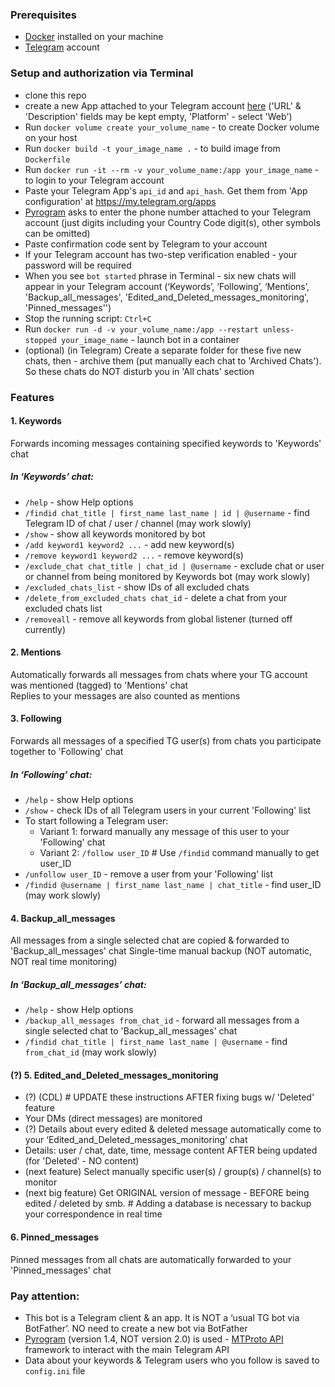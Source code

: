 ### Prerequisites
- [Docker](https://www.docker.com/) installed on your machine
- [Telegram](https://telegram.org/) account 

### Setup and authorization via Terminal
- clone this repo  
- create a new App attached to your Telegram account [here](https://my.telegram.org/auth?to=apps) ('URL' & 'Description' fields may be kept empty, 'Platform' - select 'Web') 
- Run `docker volume create your_volume_name` - to create Docker volume on your host
- Run `docker build -t your_image_name .` - to build image from `Dockerfile`
- Run `docker run -it --rm -v your_volume_name:/app your_image_name` - to login to your Telegram account 
- Paste your Telegram App's `api_id` and `api_hash`. Get them from 'App configuration' at https://my.telegram.org/apps 
- [Pyrogram](https://docs.pyrogram.org/) asks to enter the phone number attached to your Telegram account (just digits including your Country Code digit(s), other symbols can be omitted)
- Paste confirmation code sent by Telegram to your account 
- If your Telegram account has two-step verification enabled - your password will be required 
- When you see `bot started` phrase in Terminal - six new chats will appear in your Telegram account (‘Keywords’, ‘Following’, ‘Mentions’, 'Backup_all_messages', 'Edited_and_Deleted_messages_monitoring', 'Pinned_messages'')  
- Stop the running script: `Ctrl+C`
- Run `docker run -d -v your_volume_name:/app --restart unless-stopped your_image_name` - launch bot in a container 
- (optional) (in Telegram) Create a separate folder for these five new chats, then - archive them (put manually each chat to 'Archived Chats'). So these chats do NOT disturb you in 'All chats' section 

### Features
#### 1. Keywords
Forwards incoming messages containing specified keywords to 'Keywords' chat  
##### In ‘Keywords’ chat:
- `/help` - show Help options
- `/findid chat_title | first_name last_name | id | @username` - find Telegram ID of chat / user / channel (may work slowly) 
- `/show` - show all keywords monitored by bot
- `/add keyword1 keyword2 ...` - add new keyword(s)
- `/remove keyword1 keyword2 ...` - remove keyword(s)
- `/exclude_chat chat_title | chat_id | @username` - exclude chat or user or channel from being monitored by Keywords bot (may work slowly)
- `/excluded_chats_list` - show IDs of all excluded chats 
- `/delete_from_excluded_chats chat_id` - delete a chat from your excluded chats list
- `/removeall` - remove all keywords from global listener (turned off currently)
#### 2. Mentions
Automatically forwards all messages from chats where your TG account was mentioned (tagged) to 'Mentions' chat   
Replies to your messages are also counted as mentions 
#### 3. Following
Forwards all messages of a specified TG user(s) from chats you participate together to 'Following' chat  
##### In ‘Following’ chat:
- `/help` - show Help options
- `/show` - check IDs of all Telegram users in your current 'Following' list
- To start following a Telegram user:
  - Variant 1: forward manually any message of this user to your 'Following' chat
  - Variant 2: `/follow user_ID`   # Use `/findid` command manually to get user_ID
- `/unfollow user_ID` - remove a user from your 'Following' list
- `/findid @username | first_name last_name | chat_title` - find user_ID (may work slowly)
#### 4. Backup_all_messages  
All messages from a single selected chat are copied & forwarded to 'Backup_all_messages' chat 
Single-time manual backup (NOT automatic, NOT real time monitoring)
##### In ‘Backup_all_messages’ chat:
- `/help` - show Help options
- `/backup_all_messages from_chat_id` - forward all messages from a single selected chat to 'Backup_all_messages' chat 
- `/findid chat_title | first_name last_name | @username` - find `from_chat_id` (may work slowly)
#### (?) 5. Edited_and_Deleted_messages_monitoring
- (?) (CDL) # UPDATE these instructions AFTER fixing bugs w/ 'Deleted' feature
- Your DMs (direct messages) are monitored 
- (?) Details about every edited & deleted message automatically come to your ‘Edited_and_Deleted_messages_monitoring’ chat
- Details: user / chat, date, time, message content AFTER being updated (for 'Deleted' - NO content)
- (next feature) Select manually specific user(s) / group(s) / channel(s) to monitor
- (next big feature) Get ORIGINAL version of message - BEFORE being edited / deleted by smb. # Adding a database is necessary to backup your correspondence in real time
#### 6. Pinned_messages
Pinned messages from all chats are automatically forwarded to your 'Pinned_messages' chat   

### Pay attention:
- This bot is a Telegram client & an app. It is NOT a ‘usual TG bot via BotFather’. NO need to create a new bot via BotFather 
- [Pyrogram](https://docs.pyrogram.org/) (version 1.4, NOT version 2.0) is used - [MTProto API](https://docs.pyrogram.org/topics/mtproto-vs-botapi) framework to interact with the main Telegram API 
- Data about your keywords & Telegram users who you follow is saved to `config.ini` file 
